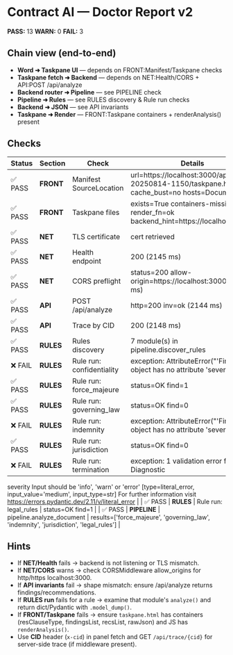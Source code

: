 # Contract AI — Doctor Report v2

**PASS:** 13  **WARN:** 0  **FAIL:** 3

## Chain view (end‑to‑end)
- **Word ➜ Taskpane UI** — depends on FRONT:Manifest/Taskpane checks
- **Taskpane fetch ➜ Backend** — depends on NET:Health/CORS + API:POST /api/analyze
- **Backend router ➜ Pipeline** — see PIPELINE check
- **Pipeline ➜ Rules** — see RULES discovery & Rule run checks
- **Backend ➜ JSON** — see API invariants
- **Taskpane ➜ Render** — FRONT:Taskpane containers + renderAnalysis() present

## Checks
| Status | Section | Check | Details |
|---|---|---|---|
| ✅ PASS | **FRONT** | Manifest SourceLocation | url=https://localhost:3000/app/build-20250814-1150/taskpane.html cache_bust=no hosts=Document |
| ✅ PASS | **FRONT** | Taskpane files | exists=True containers-missing=[] render_fn=ok backend_hint=https://localhost:9000 |
| ✅ PASS | **NET** | TLS certificate | cert retrieved |
| ✅ PASS | **NET** | Health endpoint | 200  (2145 ms) |
| ✅ PASS | **NET** | CORS preflight | status=200 allow-origin=https://localhost:3000 (2149 ms) |
| ✅ PASS | **API** | POST /api/analyze | http=200 inv=ok  (2144 ms) |
| ✅ PASS | **API** | Trace by CID | 200  (2148 ms) |
| ✅ PASS | **RULES** | Rules discovery | 7 module(s) in pipeline.discover_rules |
| ❌ FAIL | **RULES** | Rule run: confidentiality | exception: AttributeError("'Finding' object has no attribute 'severity'") |
| ✅ PASS | **RULES** | Rule run: force_majeure | status=OK find=1 |
| ✅ PASS | **RULES** | Rule run: governing_law | status=OK find=0 |
| ❌ FAIL | **RULES** | Rule run: indemnity | exception: AttributeError("'Finding' object has no attribute 'severity'") |
| ✅ PASS | **RULES** | Rule run: jurisdiction | status=OK find=0 |
| ❌ FAIL | **RULES** | Rule run: termination | exception: 1 validation error for Diagnostic
severity
  Input should be 'info', 'warn' or 'error' [type=literal_error, input_value='medium', input_type=str]
    For further information visit https://errors.pydantic.dev/2.11/v/literal_error |
| ✅ PASS | **RULES** | Rule run: legal_rules | status=OK find=1 |
| ✅ PASS | **PIPELINE** | pipeline.analyze_document | results=['force_majeure', 'governing_law', 'indemnity', 'jurisdiction', 'legal_rules'] |

## Hints
- If **NET/Health** fails → backend is not listening or TLS mismatch.
- If **NET/CORS** warns → check CORSMiddleware allow_origins for http/https localhost:3000.
- If **API invariants** fail → shape mismatch: ensure /api/analyze returns findings/recommendations.
- If **RULES run** fails for a rule → examine that module's `analyze()` and return dict/Pydantic with `.model_dump()`.
- If **FRONT/Taskpane** fails → ensure `taskpane.html` has containers (resClauseType, findingsList, recsList, rawJson) and JS has `renderAnalysis()`.
- Use **CID** header (`x-cid`) in panel fetch and GET `/api/trace/{cid}` for server-side trace (if middleware present).